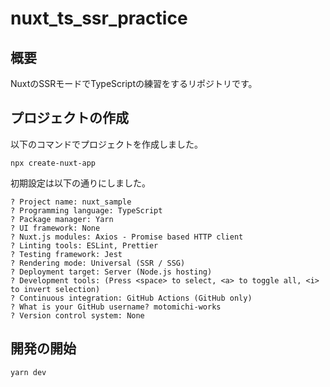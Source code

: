 # nuxt_ts_ssr_practice

## 概要

NuxtのSSRモードでTypeScriptの練習をするリポジトリです。

## プロジェクトの作成

以下のコマンドでプロジェクトを作成しました。
```
npx create-nuxt-app
```

初期設定は以下の通りにしました。
```
? Project name: nuxt_sample
? Programming language: TypeScript
? Package manager: Yarn
? UI framework: None
? Nuxt.js modules: Axios - Promise based HTTP client
? Linting tools: ESLint, Prettier
? Testing framework: Jest
? Rendering mode: Universal (SSR / SSG)
? Deployment target: Server (Node.js hosting)
? Development tools: (Press <space> to select, <a> to toggle all, <i> to invert selection)
? Continuous integration: GitHub Actions (GitHub only)
? What is your GitHub username? motomichi-works
? Version control system: None
```

## 開発の開始

```
yarn dev
```




